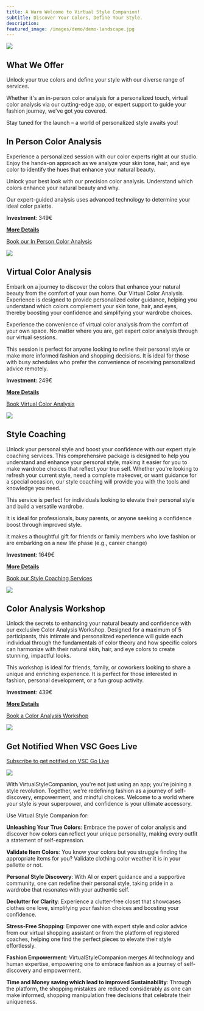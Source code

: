 ```yaml
---
title: A Warm Welcome to Virtual Style Companion!
subtitle: Discover Your Colors, Define Your Style.
description: 
featured_image: /images/demo/demo-landscape.jpg
---
```


![](/images/tamara-bellis-AreMq4SKhPA-unsplash.jpg)

## What We Offer

Unlock your true colors and define your style with our diverse range of services. 

Whether it's an in-person color analysis for a personalized touch, virtual color analysis via our cutting-edge app, or expert support to guide your fashion journey, we've got you covered. 

Stay tuned for the launch – a world of personalized style awaits you!


## In Person Color Analysis

Experience a personalized session with our color experts right at our studio. Enjoy the hands-on approach as we analyze your skin tone, hair, and eye color to identify the hues that enhance your natural beauty.  

Unlock your best look with our precision color analysis. Understand which colors enhance your natural beauty and why. 

Our expert-guided analysis uses advanced technology to determine your ideal color palette.

**Investment**: 349€ 

[**More Details**](/in-person-color-analysis.html)

[Book our In Person Color Analysis](/contact.html)

![](/images/services/s_ca_0.png)


## Virtual Color Analysis

Embark on a journey to discover the colors that enhance your natural beauty from the comfort of your own home. Our Virtual Color Analysis Experience is designed to provide personalized color guidance, helping you understand which colors complement your skin tone, hair, and eyes, thereby boosting your confidence and simplifying your wardrobe choices.

Experience the convenience of virtual color analysis from the comfort of your own space. No matter where you are, get expert color analysis through our virtual sessions. 

This session is perfect for anyone looking to refine their personal style or make more informed fashion and shopping decisions.
It is ideal for those with busy schedules who prefer the convenience of receiving personalized advice remotely.

**Investment**: 249€

[**More Details**](/virtual-color-analysis.html) 

[Book Virtual Color Analysis](/contact.html)

![](/images/services/s_va_0.png)


## Style Coaching

Unlock your personal style and boost your confidence with our expert style coaching services. This comprehensive package is designed to help you understand and enhance your personal style, making it easier for you to make wardrobe choices that reflect your true self. Whether you're looking to refresh your current style, need a complete makeover, or want guidance for a special occasion, our style coaching will provide you with the tools and knowledge you need.

This service is perfect for individuals looking to elevate their personal style and build a versatile wardrobe.

It is ideal for professionals, busy parents, or anyone seeking a confidence boost through improved style.

It makes a thoughtful gift for friends or family members who love fashion or are embarking on a new life phase (e.g., career change) 

**Investment**: 1649€

[**More Details**](/style-coaching.html) 

[Book our Style Coaching Services](/contact.html)

![](/images/services/style_coaching.png)


## Color Analysis Workshop

Unlock the secrets to enhancing your natural beauty and confidence with our exclusive Color Analysis Workshop. 
Designed for a maximum of 5 participants, this intimate and personalized experience will guide each individual through the fundamentals of color theory and how specific colors can harmonize with their natural skin, hair, and eye colors to create stunning, impactful looks.

This workshop is ideal for friends, family, or coworkers looking to share a unique and enriching experience.
It is perfect for those interested in fashion, personal development, or a fun group activity.

**Investment**: 439€

[**More Details**](/workshops.html) 

[Book a Color Analysis Workshop](/contact.html)

![](/images/services/services_workshop.png)


## Get Notified When VSC Goes Live

[Subscribe to get notified on VSC Go Live](/contact.html)

![](/images/services/download_app.png)

With VirtualStyleCompanion, you're not just using an app; you're joining a style revolution. Together, we're redefining fashion as a journey of self-discovery, empowerment, and mindful choices. Welcome to a world where your style is your superpower, and confidence is your ultimate accessory.

Use Virtual Style Companion for: 

**Unleashing Your True Colors**: Embrace the power of color analysis and discover how colors can
reflect your unique personality, making every outfit a statement of self-expression.

**Validate Item Colors**: You know your colors but you struggle finding the appropriate items for you? Validate clothing color weather it is in your pallette or not.

**Personal Style Discovery**: With AI or expert guidance and a supportive community, one can redefine their personal style, taking pride in a wardrobe that resonates with your authentic self.

**Declutter for Clarity**: Experience a clutter-free closet that showcases clothes one love, simplifying your fashion choices and boosting your confidence.

**Stress-Free Shopping**: Empower one with expert style and color advice from our
virtual shopping assistant or from the platform of registered coaches, helping one find
the perfect pieces to elevate their style effortlessly.

**Fashion Empowerment**: VirtualStyleCompanion merges AI technology and human
expertise, empowering one to embrace fashion as a journey of self-discovery and
empowerment.

**Time and Money saving which lead to improved Sustainability**: Through the platform, the shopping mistakes are reduced considerably as one can make informed, shopping manipulation free decisions that celebrate their uniqueness.
